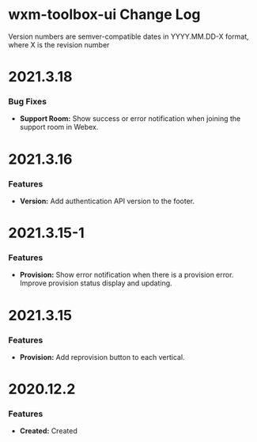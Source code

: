 # wxm-toolbox-ui Change Log

Version numbers are semver-compatible dates in YYYY.MM.DD-X format,
where X is the revision number


# 2021.3.18

### Bug Fixes
* **Support Room:** Show success or error notification when joining the support
room in Webex.


# 2021.3.16

### Features
* **Version:** Add authentication API version to the footer.


# 2021.3.15-1

### Features
* **Provision:** Show error notification when there is a provision error. 
Improve provision status display and updating.


# 2021.3.15

### Features
* **Provision:** Add reprovision button to each vertical.


# 2020.12.2

### Features
* **Created:** Created